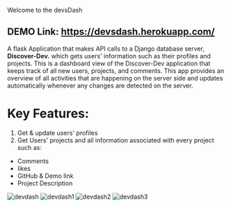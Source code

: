 Welcome to the devsDash

## DEMO Link: https://devsdash.herokuapp.com/

A flask Application that makes API calls to a Django database server, **Discover-Dev.** which gets users' information such as their profiles and projects. This is a dashboard view of the Discover-Dev application that keeps track of all new users, projects, and comments. This app provides an overview of all activities that are happening on the server side and updates automatically whenever any changes are detected on the server.

# **Key Features:**
1. Get & update users' profiles
1. Get Users' projects and all information associated with every project such as:
* Comments
* likes
* GitHub & Demo link
* Project Description


![devdash](https://user-images.githubusercontent.com/83102811/215640496-b134684e-ab07-4121-86fc-7e7faafc7b99.png)
![devdash1](https://user-images.githubusercontent.com/83102811/215640521-a7591362-d2c5-4eb7-a601-c0d09d2dcae4.png)
![devdash2](https://user-images.githubusercontent.com/83102811/215640531-a73da667-e006-4d7a-98e3-6ec84d83b118.png)
![devdash3](https://user-images.githubusercontent.com/83102811/215640544-6947fb51-e870-4951-8a99-f4ff457b82f7.png)